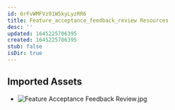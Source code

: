 ```yaml
---
id: 6rFvWMFVz91W5kyLyzRR6
title: Feature_acceptance_feedback_review Resources
desc: ''
updated: 1645225706395
created: 1645225706395
stub: false
isDir: true
---
```

## Imported Assets
- ![Feature Acceptance Feedback Review.jpg](/assets/feature-acceptance-feedback-review.jpg)
